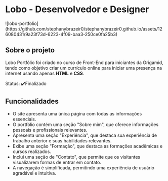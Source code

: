 <h1>Lobo - Desenvolvedor e Designer</h1>
![lobo-portfolio](https://github.com/stephanybrazeir0/stephanybrazeir0.github.io/assets/126080431/9a23f73d-6223-4f09-baa3-250ce0fa25b3)

<h2>Sobre o projeto</h2>
<p>Lobo Portfólio foi criado no curso de Front-End para iniciantes da Origamid, tendo como objetivo criar um currículo online para iniciar uma presença na internet usando apenas <strong>HTML</strong> e <strong>CSS</strong>.</p>
<p>Status: ✔️Finalizado<p>
  
<h2>Funcionalidades</h2>
<ul>
<li>O site apresenta uma única página com todas as informações essenciais.</li>
<li>O portfólio contém uma seção "Sobre mim", que oferece informações pessoais e profissionais relevantes.</li>
<li>Apresenta uma seção "Experiência", que destaca sua experiência de trabalho anterior e suas habilidades relevantes.</li>
<li>Exibe uma seção "Formação", que destaca as formações acadêmicas e cursos realizados.</li>
<li>Inclui uma seção de "Contato", que permite que os visitantes visualizarem formas de entrar em contato.</li>
<li>A navegação é simplificada, permitindo uma experiência de usuário agradável e intuitiva.</li>
</ul>
